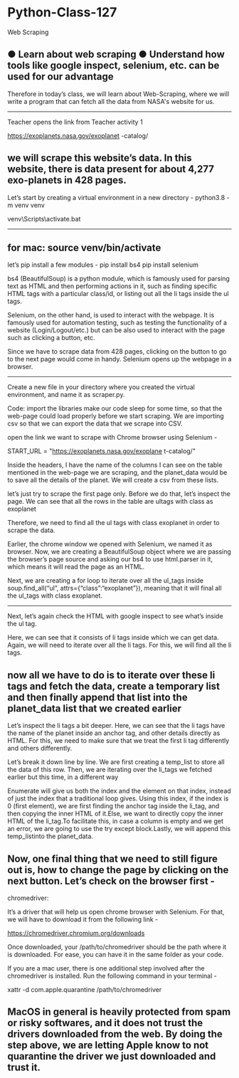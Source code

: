 # Python-Class-127
Web Scraping

● Learn about web scraping
● Understand how tools like google inspect, selenium, etc. can
be used for our advantage
-----------------------------------------

 
Therefore in today’s class, we will learn about Web-Scraping, where we will write a program that can fetch all the data from NASA's website for us.

-------------------------------------------------------------------------------

Teacher opens the link from Teacher activity 1

https://exoplanets.nasa.gov/exoplanet -catalog/


we will scrape this website’s data. In this website, there is data present for about 4,277 exo-planets in 428 pages. 
---------------------------------------------------------
Let’s start by creating a virtual environment in a new directory -
python3.8 -m venv venv

venv\Scripts\activate.bat

---------------------
for mac:
source venv/bin/activate
-------------------------
let’s pip install a few modules -
pip install bs4
pip install selenium

bs4 (​BeautifulSoup​) ​is a python module, which is famously used for parsing text as HTML and then performing actions in it, such as finding specific HTML tags with a particular class/id, or listing out all the li tags inside the ul tags.



Selenium, on the other hand, is used to interact with the webpage. It is famously used for automation testing, such as testing the functionality of a website (Login/Logout/etc.) but can be also used to interact with the page such as clicking a button, etc.


Since we have to scrape data from 428 pages, clicking on the button to go to the next page would come in handy.
Selenium opens up the webpage in a browser.

-----------------------------------------------------------

Create a new file in your directory where you created the virtual environment, and name it as scraper.py.

Code:
import the libraries
make our code sleep for some time, so that the web-page could load properly before we start scraping. We are importing csv so that we can export the data that we scrape into CSV.

open the link we want to scrape with Chrome browser using Selenium -

 START_URL​ ​= "https://exoplanets.nasa.gov/exoplane t-catalog/"
 
 
 Inside the headers, I have the name of the columns I can see on the table mentioned in the web-page we are scraping, and the planet_data would be to save all the details of the planet. We will create a csv from these lists.
 
 
 let’s just try to scrape the first page only.
Before we do that, let’s inspect the page. We can see that all the rows in the table are ​ul​ tags with ​class​ as exoplanet​


Therefore, we need to find all the ul tags with class exoplanet in order to scrape the data.

Earlier, the chrome window we opened with Selenium, we named it as browser. Now, we are creating a BeautifulSoup object where we are
passing the browser’s page source and asking our bs4 to use html.parser in it, which means it will read the page as an HTML.


Next, we are creating a for loop to iterate over all the ul_tags inside soup.find_all(“ul”, attrs={“class”:“exoplanet”}), meaning that it will final
all the ul_tags with class exoplanet.

----------------
Next, let’s again check the HTML with google inspect to see what’s inside the ul tag.

Here, we can see that it consists of li tags inside which we can get data. Again, we will need to iterate over all the li tags. For this, we will find all the
li tags.

now all we have to do is to iterate over these li tags and fetch the data, create a temporary list and then finally append that list into the
planet_data list that we created earlier
--------
Let’s inspect the li tags a bit deeper.
Here, we can see that the li tags have the name of the planet inside an anchor tag, and other details directly as HTML. For this, we need to make
sure that we treat the first li tag differently and others differently.


Let’s break it down line by line. We are first creating a temp_list to store all the data of this row.
Then, we are iterating over the li_tags we fetched earlier but this time, in a different way


Enumerate will give us both the index and the element on that index, instead of just the index that a traditional loop gives.
Using this index, if the index is 0 (first element), we are first finding the anchor tag inside the li_tag, and then
copying the inner HTML of it.Else, we want to directly copy the inner HTML of the li_tag.To facilitate this, in case a column is
empty and we get an error, we are going to use the try except block.Lastly, we will append this temp_listinto the planet_data.


Now, one final thing that we need to still figure out is, how to change the page by clicking on the next button.
Let’s check on the browser first -
---------------------------------
chromedriver:

It’s a driver that will help us open chrome browser with Selenium. For that, we will have to download it from the following link -

https://chromedriver.chromium.org/downloads

Once downloaded, your /path/to/chromedriver​ should be the path where it is downloaded. 
For ease, you can have it in the same folder as your code.


If you are a mac user, there is one additional step involved after the chromedriver is installed. Run the following command in your terminal -

 xattr -d com.apple.quarantine /path/to/chromedriver

MacOS in general is heavily protected from spam or risky softwares, and it does not trust the drivers downloaded from the web. By doing the step above, we are letting Apple know to not quarantine the driver we just downloaded and trust it.
-----------------------------------------------------------------------

